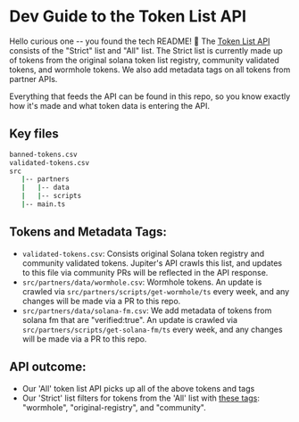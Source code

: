 # Dev Guide to the Token List API 
Hello curious one -- you found the tech README! 🥷
The [Token List API](https://station.jup.ag/docs/apis/token-list/token-list-api) consists of the "Strict" list and "All" list. The Strict list is currently made up of tokens from the original solana token list registry, community validated tokens, and wormhole tokens. We also add metadata tags on all tokens from partner APIs.

Everything that feeds the API can be found in this repo, so you know exactly how it's made and what token data is entering the API.

## Key files
```bash
banned-tokens.csv
validated-tokens.csv 
src
   |-- partners
   |   |-- data
   |   |-- scripts
   |-- main.ts
```

## Tokens and Metadata Tags:
- `validated-tokens.csv`: Consists original Solana token registry and community validated tokens. Jupiter's API crawls this list, and updates to this file via community PRs will be reflected in the API response.
- `src/partners/data/wormhole.csv`: Wormhole tokens. An update is crawled via `src/partners/scripts/get-wormhole/ts` every week, and any changes will be made via a PR to this repo.
- `src/partners/data/solana-fm.csv`: We add metadata of tokens from solana fm that are "verified:true". An update is crawled via `src/partners/scripts/get-solana-fm/ts` every week, and any changes will be made via a PR to this repo.

## API outcome:
- Our 'All' token list API picks up all of the above tokens and tags
- Our 'Strict' list filters for tokens from the 'All' list with [these tags](https://station.jup.ag/docs/apis/token-list/token-list-api): "wormhole", "original-registry", and "community".

